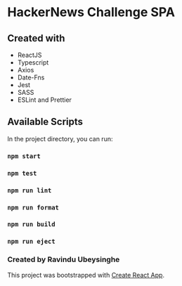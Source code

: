 # HackerNews Challenge SPA

## Created with 

- ReactJS
- Typescript
- Axios
- Date-Fns
- Jest
- SASS
- ESLint and Prettier



## Available Scripts

In the project directory, you can run:

### `npm start`
### `npm test`
### `npm run lint`
### `npm run format`
### `npm run build`
### `npm run eject`

### Created by Ravindu Ubeysinghe
This project was bootstrapped with [Create React App](https://github.com/facebook/create-react-app).
